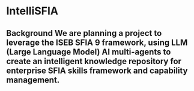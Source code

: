 # IntelliSFIA
## Background We are planning a project to leverage the ISEB SFIA 9 framework, using LLM (Large Language Model) AI multi-agents to create an intelligent knowledge repository for enterprise SFIA skills framework and capability management.
